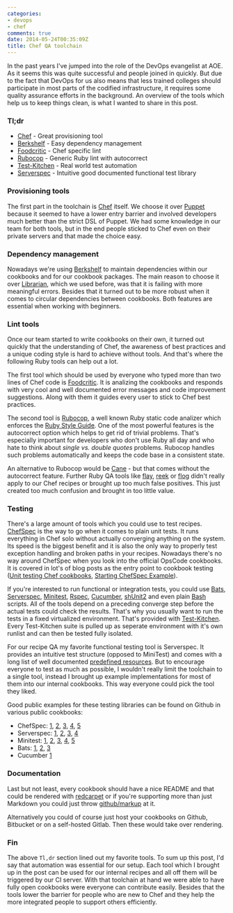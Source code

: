 ```yaml
---
categories:
- devops
- chef
comments: true
date: 2014-05-24T00:35:09Z
title: Chef QA toolchain
---
```


In the past years I've jumped into the role of the DevOps evangelist at AOE. As it seems this was quite successful and people joined in quickly. But due to the fact that DevOps for us also means that less trained colleges should participate in most parts of the codified infrastructure, it requires some quality assurance efforts in the background. An overview of the tools which help us to keep things clean, is what I wanted to share in this post.

### Tl;dr

* [Chef](http://www.getchef.com/chef/) - Great provisioning tool
* [Berkshelf](http://berkshelf.com/) - Easy dependency management
* [Foodcritic](http://acrmp.github.io/foodcritic/) - Chef specific lint
* [Rubocop](http://batsov.com/rubocop/) - Generic Ruby lint with autocorrect
* [Test-Kitchen](https://github.com/test-kitchen) - Real world test automation 
* [Serverspec](http://serverspec.org/) - Intuitive good documented functional test library


### Provisioning tools

The first part in the toolchain is [Chef](http://www.getchef.com/chef/) itself. We choose it over [Puppet](http://puppetlabs.com/) because it seemed to have a lower entry barrier and involved developers much better than the strict DSL of Puppet. We had some knowledge in our team for both tools, but in the end people sticked to Chef even on their private servers and that made the choice easy.

### Dependency management

Nowadays we're using [Berkshelf](http://berkshelf.com/) to maintain dependencies within our cookbooks and for our cookbook packages. The main reason to choose it over [Librarian](https://github.com/applicationsonline/librarian-chef), which we used before, was that it is failing with more meaningful errors. Besides that it turned out to be more robust when it comes to circular dependencies between cookbooks. Both features are essential when working with beginners.

### Lint tools

Once our team started to write cookbooks on their own, it turned out quickly that the understanding of Chef, the awareness of best practices and a unique coding style is hard to achieve without tools. And that's where the following Ruby tools can help out a lot.

The first tool which should be used by everyone who typed more than two lines of Chef code is [Foodcritic](http://acrmp.github.io/foodcritic/). It is analizing the cookbooks and responds with very cool and well documented error messages and code improvement suggestions. Along with them it guides every user to stick to Chef best practices.

The second tool is [Rubocop](http://batsov.com/rubocop/), a well known Ruby static code analizer which enforces the [Ruby Style Guide](https://github.com/bbatsov/ruby-style-guide). One of the most powerful features is the autocorrect option which helps to get rid of trivial problems. That's especially important for developers who don't use Ruby all day and who hate to think about *single vs. double quotes* problems. Rubocop handles such problems automatically and keeps the code base in a consistent state.

An alternative to Rubocop would be [Cane](https://github.com/square/cane) - but that comes without the autocorrect feature. Further Ruby QA tools like [flay](https://github.com/seattlerb/flay), [reek](https://github.com/troessner/reek) or [flog](https://github.com/seattlerb/flay) didn't really apply to our Chef recipes or brought up too much false positives. This just created too much confusion and brought in too little value.

### Testing

There's a large amount of tools which you could use to test recipes. [ChefSpec](https://github.com/sethvargo/chefspec) is the way to go when it comes to plain unit tests. It runs everything in Chef solo without actually converging anything on the system. Its speed is the biggest benefit and it is also the only way to properly test exception handling and broken paths in your recipes. Nowadays there's no way around ChefSpec when you look into the official OpsCode cookbooks. It is covered in lot's of blog posts as the entry point to cookbook testing ([Unit testing Chef cookbooks](https://sethvargo.com/unit-testing-chef-cookbooks/), [Starting ChefSpec Example](http://jtimberman.housepub.org/blog/2013/05/09/starting-chefspec-example/)).

If you're interested to run functional or integration tests, you could use [Bats](https://github.com/sstephenson/bats), [Serverspec](http://serverspec.org/), [Minitest](http://docs.seattlerb.org/minitest/), [Rspec](https://github.com/calavera/rspec-chef), [Cucumber](https://github.com/Atalanta/cucumber-chef), [shUnit2](https://code.google.com/p/shunit2/) and even plain [Bash](https://github.com/test-kitchen/busser-bash) scripts. All of the tools depend on a preceding converge step before the actual tests could check the results. That's why you usually want to run the tests in a fixed virtualized environment. That's provided with [Test-Kitchen](https://github.com/test-kitchen). Every Test-Kitchen suite is pulled up as seperate environment with it's own runlist and can then be tested fully isolated.

For our recipe QA my favorite functional testing tool is Serverspec. It provides an intuitive test structure (opposed to MiniTest) and comes with a long list of well documented [predefined resources](http://serverspec.org/resource_types.html). But to encourage everyone to test as much as possible, I wouldn't really limit the toolchain to a single tool, instead I brought up example implementations for most of them into our internal cookbooks. This way everyone could pick the tool they liked.

Good public examples for these testing libraries can be found on Github in various public cookbooks:

* ChefSpec: [1](https://github.com/tas50/nagios/tree/master/spec), [2](https://github.com/opscode-cookbooks/nginx/tree/master/spec), [3](https://github.com/opscode-cookbooks/chef-splunk), [4](https://github.com/opscode-cookbooks/yum/tree/master/spec/unit), [5](https://github.com/opscode-cookbooks/rsyslog/tree/master/spec)
* Serverspec: [1](https://github.com/opscode-cookbooks/mysql/tree/master/test/integration), [2](https://github.com/serverspec/specinfra/tree/master/spec), [3](https://github.com/phlipper/chef-postgresql/tree/master/test/integration/server/serverspec), [4](https://github.com/phlipper/chef-monit/tree/master/test/integration)
* Minitest: [1](https://github.com/opscode-cookbooks/ark/tree/master/files/default/tests/minitest), [2](https://github.com/opscode-cookbooks/varnish/tree/master/files/default/test), [3](https://github.com/elasticsearch/cookbook-elasticsearch/tree/master/tests), [4](https://github.com/bflad/chef-docker/tree/master/test/cookbooks/docker_test/files/default/tests/minitest), [5](https://github.com/ganglia/chef-ganglia/tree/master/test/cookbooks/ganglia_test/files/default/tests/minitest)
* Bats: [1](https://github.com/opscode-cookbooks/lvm/tree/master/test/integration/create/bats), [2](https://github.com/opscode-cookbooks/rsync/tree/master/test/integration), [3](https://github.com/fnichol/chef-rbenv/tree/master/test/integration/system_ruby/bats)
* Cucumber [1](http://www.jedi.be/blog/2011/03/29/vagrant-testing-testing-one-two/)

### Documentation

Last but not least, every cookbook should have a nice README and that could be rendered with [redcarpet](https://rubygems.org/gems/redcarpet) or if you're supporting more than just Markdown you could just throw [github/markup](https://github.com/github/markup) at it.

Alternatively you could of course just host your cookbooks on Github, Bitbucket or on a self-hosted Gitlab. Then these would take over rendering.

### Fin

The above `Tl,dr` section lined out my favorite tools. To sum up this post, I'd say that automation was essential for our setup. Each tool which I brought up in the post can be used for our internal recipes and all off them will be triggered by our CI server. With that toolchain at hand we were able to have fully open cookbooks were everyone can contribute easily. Besides that the tools lower the barrier for people who are new to Chef and they help the more integrated people to support others efficiently.